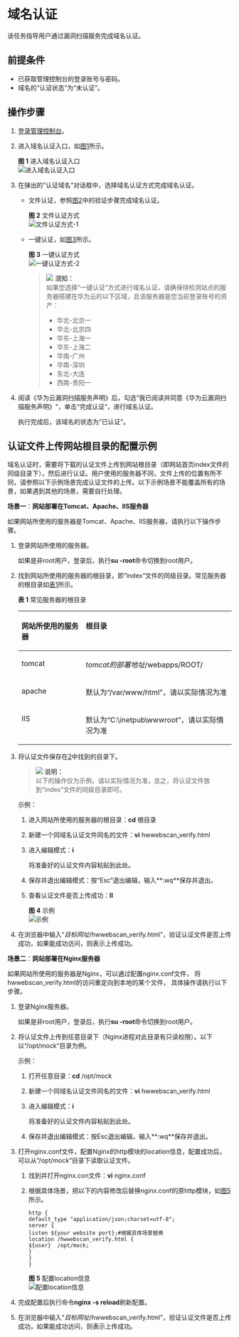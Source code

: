 # 域名认证<a name="vss_01_0054"></a>

该任务指导用户通过漏洞扫描服务完成域名认证。

## 前提条件<a name="section362011861503"></a>

-   已获取管理控制台的登录账号与密码。
-   域名的“认证状态“为“未认证“。

## 操作步骤<a name="section23756719165737"></a>

1.  [登录管理控制台](https://console.huaweicloud.com/)。
2.  进入域名认证入口，如[图1](#fig4989100164918)所示。

    **图 1**  进入域名认证入口<a name="fig4989100164918"></a>  
    ![](figures/进入域名认证入口.png "进入域名认证入口")

3.  在弹出的“认证域名“对话框中，选择域名认证方式完成域名认证。
    -   文件认证，参照[图2](#fig9587920208)中的验证步骤完成域名认证。

        **图 2**  文件认证方式<a name="fig9587920208"></a>  
        ![](figures/文件认证方式-1.png "文件认证方式-1")

    -   一键认证，如[图3](#fig8587142013011)所示。

        **图 3**  一键认证方式<a name="fig8587142013011"></a>  
        ![](figures/一键认证方式-2.png "一键认证方式-2")

        >![](public_sys-resources/icon-notice.gif) **须知：**   
        >如果您选择“一键认证“方式进行域名认证，请确保待检测站点的服务器搭建在华为云的以下区域，且该服务器是您当前登录账号的资产：  
        >-   华北-北京一  
        >-   华北-北京四  
        >-   华东-上海一  
        >-   华东-上海二  
        >-   华南-广州  
        >-   华南-深圳  
        >-   东北-大连  
        >-   西南-贵阳一  


4.  阅读《华为云漏洞扫描服务声明》后，勾选“我已阅读并同意《华为云漏洞扫描服务声明》“，单击“完成认证“，进行域名认证。

    执行完成后，该域名的状态为“已认证“。


## 认证文件上传网站根目录的配置示例<a name="section6188115084710"></a>

域名认证时，需要将下载的认证文件上传到网站根目录（即网站首页index文件的同级目录下），然后进行认证。用户使用的服务器不同，文件上传的位置有所不同，请参照以下示例场景完成认证文件的上传。以下示例场景不能覆盖所有的场景，如果遇到其他的场景，需要自行处理。

**场景一**：**网站部署在Tomcat、Apache、IIS服务器**

如果网站所使用的服务器是Tomcat、Apache、IIS服务器，请执行以下操作步骤。

1.  登录网站所使用的服务器。

    如果是非root用户，登录后，执行**su -root**命令切换到root用户。

2.  <a name="zh-cn_topic_0113516465_li16156578174417"></a>找到网站所使用的服务器的根目录，即“index“文件的同级目录。常见服务器的根目录如[表1](#zh-cn_topic_0113516465_table2433164122219)所示。

    **表 1**  常见服务器的根目录

    <a name="zh-cn_topic_0113516465_table2433164122219"></a>
    <table><thead align="left"><tr id="zh-cn_topic_0113516465_row12432144114224"><th class="cellrowborder" valign="top" width="30.04%" id="mcps1.2.3.1.1"><p id="zh-cn_topic_0113516465_p243284113227"><a name="zh-cn_topic_0113516465_p243284113227"></a><a name="zh-cn_topic_0113516465_p243284113227"></a>网站所使用的服务器</p>
    </th>
    <th class="cellrowborder" valign="top" width="69.96%" id="mcps1.2.3.1.2"><p id="zh-cn_topic_0113516465_p1643224162213"><a name="zh-cn_topic_0113516465_p1643224162213"></a><a name="zh-cn_topic_0113516465_p1643224162213"></a>根目录</p>
    </th>
    </tr>
    </thead>
    <tbody><tr id="zh-cn_topic_0113516465_row6432174162214"><td class="cellrowborder" valign="top" width="30.04%" headers="mcps1.2.3.1.1 "><p id="zh-cn_topic_0113516465_p643214117223"><a name="zh-cn_topic_0113516465_p643214117223"></a><a name="zh-cn_topic_0113516465_p643214117223"></a>tomcat</p>
    </td>
    <td class="cellrowborder" valign="top" width="69.96%" headers="mcps1.2.3.1.2 "><p id="zh-cn_topic_0113516465_p04322041122216"><a name="zh-cn_topic_0113516465_p04322041122216"></a><a name="zh-cn_topic_0113516465_p04322041122216"></a><i><span class="varname" id="zh-cn_topic_0113516465_varname0432114118220"><a name="zh-cn_topic_0113516465_varname0432114118220"></a><a name="zh-cn_topic_0113516465_varname0432114118220"></a>tomcat的部署地址</span></i>/webapps/ROOT/</p>
    </td>
    </tr>
    <tr id="zh-cn_topic_0113516465_row1843354118223"><td class="cellrowborder" valign="top" width="30.04%" headers="mcps1.2.3.1.1 "><p id="zh-cn_topic_0113516465_p9432941122216"><a name="zh-cn_topic_0113516465_p9432941122216"></a><a name="zh-cn_topic_0113516465_p9432941122216"></a>apache</p>
    </td>
    <td class="cellrowborder" valign="top" width="69.96%" headers="mcps1.2.3.1.2 "><p id="zh-cn_topic_0113516465_p3433541142217"><a name="zh-cn_topic_0113516465_p3433541142217"></a><a name="zh-cn_topic_0113516465_p3433541142217"></a>默认为<span class="filepath" id="zh-cn_topic_0113516465_filepath24331241162212"><a name="zh-cn_topic_0113516465_filepath24331241162212"></a><a name="zh-cn_topic_0113516465_filepath24331241162212"></a>“/var/www/html”</span>，请以实际情况为准</p>
    </td>
    </tr>
    <tr id="zh-cn_topic_0113516465_row24334411224"><td class="cellrowborder" valign="top" width="30.04%" headers="mcps1.2.3.1.1 "><p id="zh-cn_topic_0113516465_p13433184162217"><a name="zh-cn_topic_0113516465_p13433184162217"></a><a name="zh-cn_topic_0113516465_p13433184162217"></a>IIS</p>
    </td>
    <td class="cellrowborder" valign="top" width="69.96%" headers="mcps1.2.3.1.2 "><p id="zh-cn_topic_0113516465_p2433144110225"><a name="zh-cn_topic_0113516465_p2433144110225"></a><a name="zh-cn_topic_0113516465_p2433144110225"></a>默认为<span class="filepath" id="zh-cn_topic_0113516465_filepath3433841162214"><a name="zh-cn_topic_0113516465_filepath3433841162214"></a><a name="zh-cn_topic_0113516465_filepath3433841162214"></a>“C:\inetpub\wwwroot”</span>，请以实际情况为准</p>
    </td>
    </tr>
    </tbody>
    </table>

3.  将认证文件保存在[2](#zh-cn_topic_0113516465_li16156578174417)中找到的目录下。

    >![](public_sys-resources/icon-note.gif) **说明：**   
    >以下的操作仅为示例，请以实际情况为准，总之，将认证文件放到“index“文件的同级目录即可。  

    示例：

    1.  进入网站所使用的服务器的根目录：**cd**  根目录
    2.  新建一个同域名认证文件同名的文件：**vi**  hwwebscan\_verify.html
    3.  进入编辑模式：**i**

        将准备好的认证文件内容粘贴到此处。

    4.  保存并退出编辑模式：按“Esc“退出编辑，输入**:wq**保存并退出。
    5.  查看认证文件是否上传成功：**ll**

        **图 4**  示例<a name="zh-cn_topic_0113516465_fig44924411061"></a>  
        ![](figures/示例.png "示例")

4.  在浏览器中输入“_目标网址_/hwwebscan\_verify.html”，验证认证文件是否上传成功，如果能成功访问，则表示上传成功。

**场景二**：**网站部署在Nginx服务器**

如果网站所使用的服务器是Nginx，可以通过配置nginx.conf文件， 将hwwebscan\_verify.html的访问重定向到本地的某个文件， 具体操作请执行以下步骤。

1.  登录Nginx服务器。

    如果是非root用户，登录后，执行**su -root**命令切换到root用户。

2.  将认证文件上传到任意目录下（Nginx进程对此目录有只读权限）。以下以“/opt/mock“目录为例。

    示例：

    1.  打开任意目录：**cd**   /opt/mock
    2.  新建一个同域名认证文件同名的文件：**vi**  hwwebscan\_verify.html
    3.  进入编辑模式：**i**

        将准备好的认证文件内容粘贴到此处。

    4.  保存并退出编辑模式：按Esc退出编辑，输入**:wq**保存并退出。

3.  打开nginx.conf文件，配置Nginx的http模块的location信息，配置成功后，可以从“/opt/mock“目录下读取认证文件。
    1.  找到并打开nginx.con文件：**vi**  nginx.conf
    2.  根据具体场景，把以下的内容修改后替换nginx.conf的原http模块，如[图5](#zh-cn_topic_0113516465_fig2054691419416)所示。

        ```
        http {
        default_type "application/json;charset=utf-8";
        server {
        listen ${your website port};#根据具体场景替换
        location /hwwebscan_verify.html {
        ${user}  /opt/mock;
        }
        }
        }
        ```

        **图 5**  配置location信息<a name="zh-cn_topic_0113516465_fig2054691419416"></a>  
        ![](figures/配置location信息.png "配置location信息")

4.  完成配置后执行命令**nginx -s reload**刷新配置。
5.  在浏览器中输入“_目标网址_/hwwebscan\_verify.html”，验证认证文件是否上传成功，如果能成功访问，则表示上传成功。

